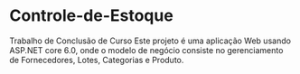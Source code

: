 # Controle-de-Estoque
 Trabalho de Conclusão de Curso Este projeto é uma aplicação Web usando ASP.NET core 6.0, onde o modelo de negócio consiste no  gerenciamento de Fornecedores, Lotes, Categorias e Produto.
